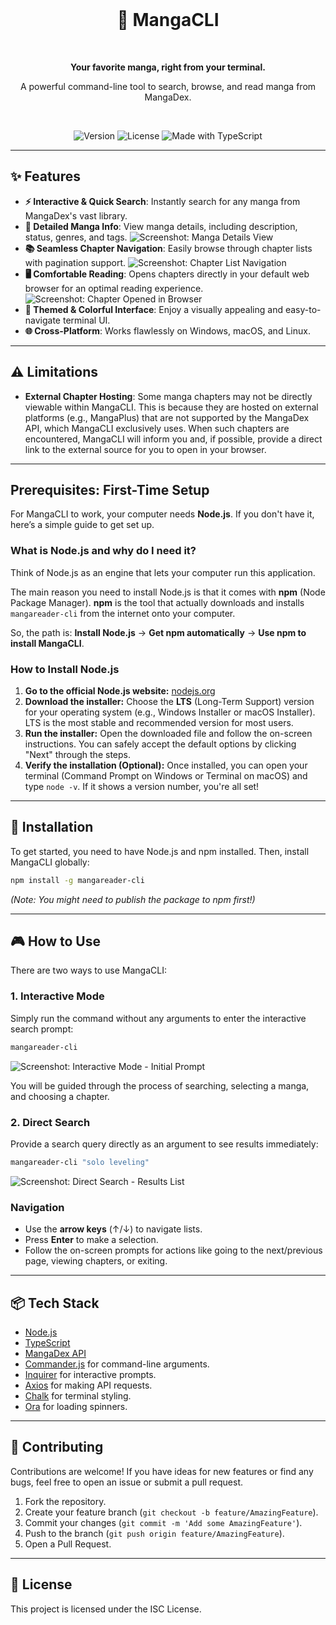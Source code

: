 <div align="center">
  <br />
  <h1>📖 MangaCLI</h1>
  <br />
  <p><strong>Your favorite manga, right from your terminal.</strong></p>
  <p>A powerful command-line tool to search, browse, and read manga from MangaDex.</p>
  <br />
  <p>
    <img src="https://img.shields.io/badge/version-1.0.0-blue.svg" alt="Version">
    <img src="https://img.shields.io/badge/license-ISC-green.svg" alt="License">
    <img src="https://img.shields.io/badge/made%20with-TypeScript-blue.svg" alt="Made with TypeScript">
  </p>
</div>

---

## ✨ Features

- **⚡️ Interactive & Quick Search**: Instantly search for any manga from MangaDex's vast library.
- **📖 Detailed Manga Info**: View manga details, including description, status, genres, and tags.
  ![Screenshot: Manga Details View](assets/screenshots/manga_details_view.png)
- **📚 Seamless Chapter Navigation**: Easily browse through chapter lists with pagination support.
  ![Screenshot: Chapter List Navigation](assets/screenshots/chapter_list_navigation.png)
- **🖥️ Comfortable Reading**: Opens chapters directly in your default web browser for an optimal reading experience.
  ![Screenshot: Chapter Opened in Browser](assets/screenshots/chapter_in_browser.png)
- **🎨 Themed & Colorful Interface**: Enjoy a visually appealing and easy-to-navigate terminal UI.
- **🌐 Cross-Platform**: Works flawlessly on Windows, macOS, and Linux.

---

## ⚠️ Limitations

- **External Chapter Hosting**: Some manga chapters may not be directly viewable within MangaCLI. This is because they are hosted on external platforms (e.g., MangaPlus) that are not supported by the MangaDex API, which MangaCLI exclusively uses. When such chapters are encountered, MangaCLI will inform you and, if possible, provide a direct link to the external source for you to open in your browser.

---

## Prerequisites: First-Time Setup

For MangaCLI to work, your computer needs **Node.js**. If you don't have it, here’s a simple guide to get set up.

### What is Node.js and why do I need it?
Think of Node.js as an engine that lets your computer run this application.

The main reason you need to install Node.js is that it comes with **npm** (Node Package Manager). **npm** is the tool that actually downloads and installs `mangareader-cli` from the internet onto your computer.

So, the path is: **Install Node.js** → **Get npm automatically** → **Use npm to install MangaCLI**.

### How to Install Node.js
1.  **Go to the official Node.js website:** [nodejs.org](https://nodejs.org/en/download/)
2.  **Download the installer:** Choose the **LTS** (Long-Term Support) version for your operating system (e.g., Windows Installer or macOS Installer). LTS is the most stable and recommended version for most users.
3.  **Run the installer:** Open the downloaded file and follow the on-screen instructions. You can safely accept the default options by clicking "Next" through the steps.
4.  **Verify the installation (Optional):** Once installed, you can open your terminal (Command Prompt on Windows or Terminal on macOS) and type `node -v`. If it shows a version number, you're all set!

---

## 🚀 Installation

To get started, you need to have Node.js and npm installed. Then, install MangaCLI globally:

```bash
npm install -g mangareader-cli
```
*(Note: You might need to publish the package to npm first!)*

---

## 🎮 How to Use

There are two ways to use MangaCLI:

### 1. Interactive Mode

Simply run the command without any arguments to enter the interactive search prompt:

```bash
mangareader-cli
```

![Screenshot: Interactive Mode - Initial Prompt](assets/screenshots/interactive_mode_initial_prompt.png)

You will be guided through the process of searching, selecting a manga, and choosing a chapter.

### 2. Direct Search

Provide a search query directly as an argument to see results immediately:

```bash
mangareader-cli "solo leveling"
```

![Screenshot: Direct Search - Results List](assets/screenshots/direct_search_results_list.png)

### Navigation
- Use the **arrow keys** (↑/↓) to navigate lists.
- Press **Enter** to make a selection.
- Follow the on-screen prompts for actions like going to the next/previous page, viewing chapters, or exiting.

---

## 📦 Tech Stack

- [Node.js](https://nodejs.org/)
- [TypeScript](https://www.typescriptlang.org/)
- [MangaDex API](https://api.mangadex.org/docs/)
- [Commander.js](https://github.com/tj/commander.js/) for command-line arguments.
- [Inquirer](https://github.com/SBoudrias/Inquirer.js/) for interactive prompts.
- [Axios](https://axios-http.com/) for making API requests.
- [Chalk](https://github.com/chalk/chalk) for terminal styling.
- [Ora](https://github.com/sindresorhus/ora) for loading spinners.

---

## 🤝 Contributing

Contributions are welcome! If you have ideas for new features or find any bugs, feel free to open an issue or submit a pull request.

1. Fork the repository.
2. Create your feature branch (`git checkout -b feature/AmazingFeature`).
3. Commit your changes (`git commit -m 'Add some AmazingFeature'`).
4. Push to the branch (`git push origin feature/AmazingFeature`).
5. Open a Pull Request.

---

## 📄 License

This project is licensed under the ISC License.